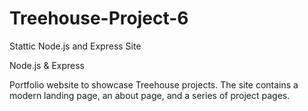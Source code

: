 # Treehouse-Project-6
 Stattic Node.js and Express Site

Node.js & Express

Portfolio website to showcase Treehouse projects. The site contains a modern landing page, an about page, and a series of project pages.

